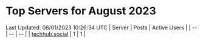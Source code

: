 # Top Servers for August 2023
Last Updated: 08/01/2023 10:26:34 UTC
| Server | Posts | Active Users |
| -- | -- | -- |
| [techhub.social](https://techhub.social/tags/PowerShell) | 1 | 1 |
